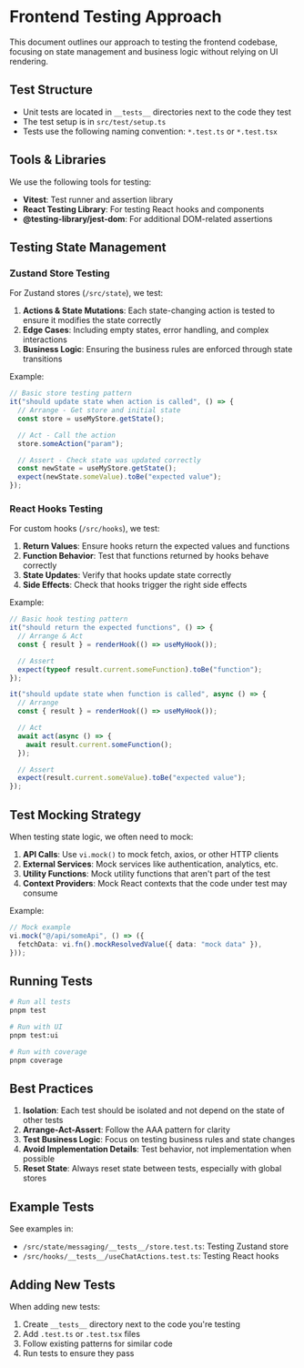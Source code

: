 # Frontend Testing Approach

This document outlines our approach to testing the frontend codebase, focusing on state management and business logic without relying on UI rendering.

## Test Structure

- Unit tests are located in `__tests__` directories next to the code they test
- The test setup is in `src/test/setup.ts`
- Tests use the following naming convention: `*.test.ts` or `*.test.tsx`

## Tools & Libraries

We use the following tools for testing:

- **Vitest**: Test runner and assertion library
- **React Testing Library**: For testing React hooks and components
- **@testing-library/jest-dom**: For additional DOM-related assertions

## Testing State Management

### Zustand Store Testing

For Zustand stores (`/src/state`), we test:

1. **Actions & State Mutations**: Each state-changing action is tested to ensure it modifies the state correctly
2. **Edge Cases**: Including empty states, error handling, and complex interactions
3. **Business Logic**: Ensuring the business rules are enforced through state transitions

Example:

```typescript
// Basic store testing pattern
it("should update state when action is called", () => {
  // Arrange - Get store and initial state
  const store = useMyStore.getState();

  // Act - Call the action
  store.someAction("param");

  // Assert - Check state was updated correctly
  const newState = useMyStore.getState();
  expect(newState.someValue).toBe("expected value");
});
```

### React Hooks Testing

For custom hooks (`/src/hooks`), we test:

1. **Return Values**: Ensure hooks return the expected values and functions
2. **Function Behavior**: Test that functions returned by hooks behave correctly
3. **State Updates**: Verify that hooks update state correctly
4. **Side Effects**: Check that hooks trigger the right side effects

Example:

```typescript
// Basic hook testing pattern
it("should return the expected functions", () => {
  // Arrange & Act
  const { result } = renderHook(() => useMyHook());

  // Assert
  expect(typeof result.current.someFunction).toBe("function");
});

it("should update state when function is called", async () => {
  // Arrange
  const { result } = renderHook(() => useMyHook());

  // Act
  await act(async () => {
    await result.current.someFunction();
  });

  // Assert
  expect(result.current.someValue).toBe("expected value");
});
```

## Test Mocking Strategy

When testing state logic, we often need to mock:

1. **API Calls**: Use `vi.mock()` to mock fetch, axios, or other HTTP clients
2. **External Services**: Mock services like authentication, analytics, etc.
3. **Utility Functions**: Mock utility functions that aren't part of the test
4. **Context Providers**: Mock React contexts that the code under test may consume

Example:

```typescript
// Mock example
vi.mock("@/api/someApi", () => ({
  fetchData: vi.fn().mockResolvedValue({ data: "mock data" }),
}));
```

## Running Tests

```bash
# Run all tests
pnpm test

# Run with UI
pnpm test:ui

# Run with coverage
pnpm coverage
```

## Best Practices

1. **Isolation**: Each test should be isolated and not depend on the state of other tests
2. **Arrange-Act-Assert**: Follow the AAA pattern for clarity
3. **Test Business Logic**: Focus on testing business rules and state changes
4. **Avoid Implementation Details**: Test behavior, not implementation when possible
5. **Reset State**: Always reset state between tests, especially with global stores

## Example Tests

See examples in:

- `/src/state/messaging/__tests__/store.test.ts`: Testing Zustand store
- `/src/hooks/__tests__/useChatActions.test.ts`: Testing React hooks

## Adding New Tests

When adding new tests:

1. Create `__tests__` directory next to the code you're testing
2. Add `.test.ts` or `.test.tsx` files
3. Follow existing patterns for similar code
4. Run tests to ensure they pass
